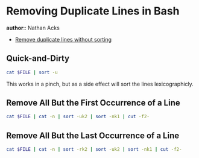 # Removing Duplicate Lines in Bash

**author**:: Nathan Acks

* [Remove duplicate lines without sorting](https://stackoverflow.com/a/20639730)

## Quick-and-Dirty

```bash
cat $FILE | sort -u
```

This works in a pinch, but as a side effect will sort the lines lexicographicly.

## Remove All But the First Occurrence of a Line

```bash
cat $FILE | cat -n | sort -uk2 | sort -nk1 | cut -f2-
```

## Remove All But the Last Occurrence of a Line

```bash
cat $FILE | cat -n | sort -rk2 | sort -uk2 | sort -nk1 | cut -f2-
```

